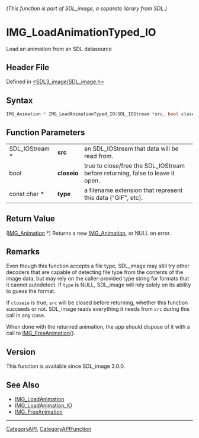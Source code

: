 ###### (This function is part of SDL_image, a separate library from SDL.)
# IMG_LoadAnimationTyped_IO

Load an animation from an SDL datasource

## Header File

Defined in [<SDL3_image/SDL_image.h>](https://github.com/libsdl-org/SDL_image/blob/main/include/SDL3_image/SDL_image.h)

## Syntax

```c
IMG_Animation * IMG_LoadAnimationTyped_IO(SDL_IOStream *src, bool closeio, const char *type);
```

## Function Parameters

|                |             |                                                                               |
| -------------- | ----------- | ----------------------------------------------------------------------------- |
| SDL_IOStream * | **src**     | an SDL_IOStream that data will be read from.                                  |
| bool           | **closeio** | true to close/free the SDL_IOStream before returning, false to leave it open. |
| const char *   | **type**    | a filename extension that represent this data ("GIF", etc).                   |

## Return Value

([IMG_Animation](IMG_Animation) *) Returns a new
[IMG_Animation](IMG_Animation), or NULL on error.

## Remarks

Even though this function accepts a file type, SDL_image may still try
other decoders that are capable of detecting file type from the contents of
the image data, but may rely on the caller-provided type string for formats
that it cannot autodetect. If `type` is NULL, SDL_image will rely solely on
its ability to guess the format.

If `closeio` is true, `src` will be closed before returning, whether this
function succeeds or not. SDL_image reads everything it needs from `src`
during this call in any case.

When done with the returned animation, the app should dispose of it with a
call to [IMG_FreeAnimation](IMG_FreeAnimation)().

## Version

This function is available since SDL_image 3.0.0.

## See Also

- [IMG_LoadAnimation](IMG_LoadAnimation)
- [IMG_LoadAnimation_IO](IMG_LoadAnimation_IO)
- [IMG_FreeAnimation](IMG_FreeAnimation)

----
[CategoryAPI](CategoryAPI), [CategoryAPIFunction](CategoryAPIFunction)

